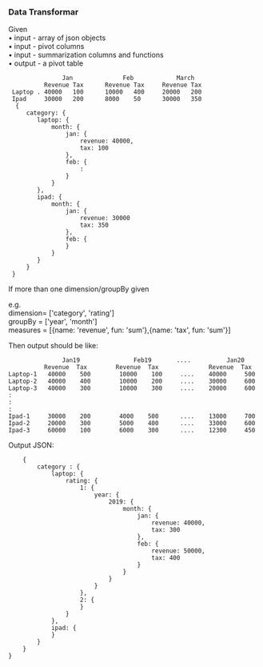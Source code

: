 ### Data Transformar
Given  
•  input -  array of json objects  
•  input - pivot columns  
•  input - summarization columns and functions  
•  output - a pivot table  

  
```
               Jan              Feb            March
          Revenue Tax      Revenue Tax     Revenue Tax
 Laptop . 40000   100      10000   400     20000   200
 Ipad     30000   200      8000    50      30000   350
  {
     category: {
        laptop: {
            month: {
                jan: {
                    revenue: 40000,
                    tax: 100
                },
                feb: {
                    :
                }
            }
        },
        ipad: {
            month: {
                jan: {
                    revenue: 30000
                    tax: 350
                },
                feb: {
                }
            }
        }
     }
 }
 ```
 
 If more than one dimension/groupBy given  

 e.g.  
  dimension= ['category', 'rating']  
  groupBy = ['year', 'month']  
  measures = [{name: 'revenue', fun: 'sum'},{name: 'tax', fun: 'sum'}]  

  Then output should be like:  

  ```
                 Jan19               Feb19       ....          Jan20
            Revenue  Tax        Revenue  Tax              Revenue  Tax
 Laptop-1   40000    500        10000    100     ....    40000     500
 Laptop-2   40000    400        10000    200     ....    30000     600
 Laptop-3   40000    300        10000    300     ....    20000     600
  :
  :
  :
 Ipad-1     30000    200        4000    500      ....    13000     700
 Ipad-2     20000    300        5000    400      ....    33000     600
 Ipad-3     60000    100        6000    300      ....    12300     450
```
 Output JSON:
```
    {
        category : {
            laptop: {
                rating: {
                    1: {
                        year: {
                            2019: {
                                month: {
                                    jan: {
                                        revenue: 40000,
                                        tax: 300
                                    },
                                    feb: {
                                        revenue: 50000,
                                        tax: 400
                                    }
                                }
                            }
                        }
                    },
                    2: {
                    }
                }
            },
            ipad: {
            }
        }
    }
}
```
